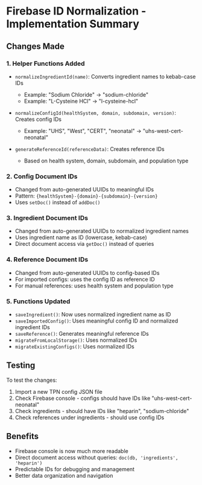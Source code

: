 # Firebase ID Normalization - Implementation Summary

## Changes Made

### 1. Helper Functions Added
- `normalizeIngredientId(name)`: Converts ingredient names to kebab-case IDs
  - Example: "Sodium Chloride" → "sodium-chloride"
  - Example: "L-Cysteine HCl" → "l-cysteine-hcl"

- `normalizeConfigId(healthSystem, domain, subdomain, version)`: Creates config IDs
  - Example: "UHS", "West", "CERT", "neonatal" → "uhs-west-cert-neonatal"

- `generateReferenceId(referenceData)`: Creates reference IDs
  - Based on health system, domain, subdomain, and population type

### 2. Config Document IDs
- Changed from auto-generated UUIDs to meaningful IDs
- Pattern: `{healthSystem}-{domain}-{subdomain}-{version}`
- Uses `setDoc()` instead of `addDoc()`

### 3. Ingredient Document IDs  
- Changed from auto-generated UUIDs to normalized ingredient names
- Uses ingredient name as ID (lowercase, kebab-case)
- Direct document access via `getDoc()` instead of queries

### 4. Reference Document IDs
- Changed from auto-generated UUIDs to config-based IDs
- For imported configs: uses the config ID as reference ID
- For manual references: uses health system and population type

### 5. Functions Updated
- `saveIngredient()`: Now uses normalized ingredient name as ID
- `saveImportedConfig()`: Uses meaningful config ID and normalized ingredient IDs
- `saveReference()`: Generates meaningful reference IDs
- `migrateFromLocalStorage()`: Uses normalized IDs
- `migrateExistingConfigs()`: Uses normalized IDs

## Testing
To test the changes:
1. Import a new TPN config JSON file
2. Check Firebase console - configs should have IDs like "uhs-west-cert-neonatal"
3. Check ingredients - should have IDs like "heparin", "sodium-chloride"
4. Check references under ingredients - should use config IDs

## Benefits
- Firebase console is now much more readable
- Direct document access without queries: `doc(db, 'ingredients', 'heparin')`
- Predictable IDs for debugging and management
- Better data organization and navigation